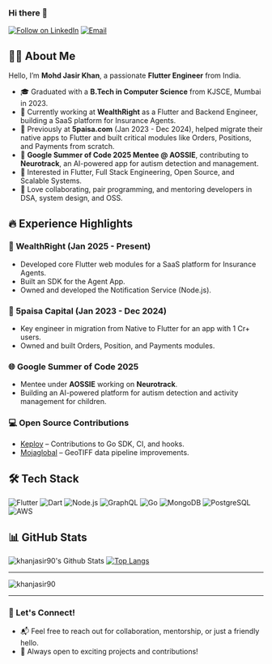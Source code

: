 ### Hi there 👋

<p align="left">
  <a href="https://www.linkedin.com/in/mohd-jasir-noor-khan23/"><img title="Follow on LinkedIn" src="https://img.shields.io/badge/LinkedIn-0077B5?style=for-the-badge&logo=linkedin&logoColor=white"/></a>
  <a href="mailto:khanmohdjasir@gmail.com"><img title="Email" src="https://img.shields.io/badge/Gmail-D14836?style=for-the-badge&logo=gmail&logoColor=white"/></a>
</p>

## 👨‍💻 About Me

Hello, I’m **Mohd Jasir Khan**, a passionate **Flutter Engineer** from India.  
- 🎓 Graduated with a **B.Tech in Computer Science** from KJSCE, Mumbai in 2023.  
- 💼 Currently working at **WealthRight** as a Flutter and Backend Engineer, building a SaaS platform for Insurance Agents.  
- 💼 Previously at **5paisa.com** (Jan 2023 - Dec 2024), helped migrate their native apps to Flutter and built critical modules like Orders, Positions, and Payments from scratch.  
- 🌱 **Google Summer of Code 2025 Mentee @ AOSSIE**, contributing to **Neurotrack**, an AI-powered app for autism detection and management.  
- 🧠 Interested in Flutter, Full Stack Engineering, Open Source, and Scalable Systems.  
- 🤝 Love collaborating, pair programming, and mentoring developers in DSA, system design, and OSS.

## 🔥 Experience Highlights

### 🧠 WealthRight (Jan 2025 - Present)
- Developed core Flutter web modules for a SaaS platform for Insurance Agents.
- Built an SDK for the Agent App.
- Owned and developed the Notification Service (Node.js).

### 📱 5paisa Capital (Jan 2023 - Dec 2024)
- Key engineer in migration from Native to Flutter for an app with 1 Cr+ users.
- Owned and built Orders, Position, and Payments modules.

### 🌐 Google Summer of Code 2025
- Mentee under **AOSSIE** working on **Neurotrack**.
- Building an AI-powered platform for autism detection and activity management for children.

### 💻 Open Source Contributions
- [Keploy](https://github.com/keploy) – Contributions to Go SDK, CI, and hooks.
- [Mojaglobal](https://github.com/moja-global) – GeoTIFF data pipeline improvements.

## 🛠️ Tech Stack

![Flutter](https://img.shields.io/badge/Flutter-%2302569B.svg?style=for-the-badge&logo=Flutter&logoColor=white)
![Dart](https://img.shields.io/badge/dart-%230175C2.svg?style=for-the-badge&logo=dart&logoColor=white)
![Node.js](https://img.shields.io/badge/node.js-6DA55F?style=for-the-badge&logo=node.js&logoColor=white)
![GraphQL](https://img.shields.io/badge/GraphQL-E10098.svg?style=for-the-badge&logo=graphql&logoColor=white)
![Go](https://img.shields.io/badge/go-00ADD8.svg?style=for-the-badge&logo=go&logoColor=white)
![MongoDB](https://img.shields.io/badge/MongoDB-%234ea94b.svg?style=for-the-badge&logo=mongodb&logoColor=white)
![PostgreSQL](https://img.shields.io/badge/PostgreSQL-%23316192.svg?style=for-the-badge&logo=postgresql&logoColor=white)
![AWS](https://img.shields.io/badge/AWS-%23FF9900.svg?style=for-the-badge&logo=amazon-aws&logoColor=white)

## 📊 GitHub Stats

![khanjasir90's Github Stats](https://github-readme-stats.vercel.app/api?username=khanjasir90&show_icons=true&include_all_commits=true&theme=radical)
[![Top Langs](https://github-readme-stats.vercel.app/api/top-langs/?username=khanjasir90&layout=compact&theme=tokyonight)](https://github.com/khanjasir90)

---

<p align="left"> 
<img src="https://komarev.com/ghpvc/?username=khanjasir90&label=Profile%20views&color=blue&style=plastic" alt="khanjasir90" />
</p>

---

### 💬 Let's Connect!
- 📬 Feel free to reach out for collaboration, mentorship, or just a friendly hello.
- 🤝 Always open to exciting projects and contributions!
